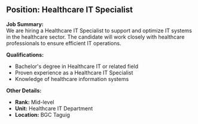 ## **Position: Healthcare IT Specialist**

**Job Summary:**  
We are hiring a Healthcare IT Specialist to support and optimize IT systems in the healthcare sector. The candidate will work closely with healthcare professionals to ensure efficient IT operations.

**Qualifications:**  
- Bachelor's degree in Healthcare IT or related field
- Proven experience as a Healthcare IT Specialist
- Knowledge of healthcare information systems

**Other Details:**
- **Rank:** Mid-level
- **Unit:** Healthcare IT Department
- **Location:** BGC Taguig